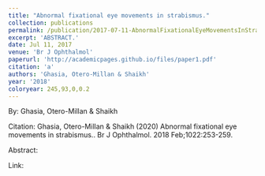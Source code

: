 ```yaml
---
title: "Abnormal fixational eye movements in strabismus."
collection: publications
permalink: /publication/2017-07-11-AbnormalFixationalEyeMovementsInStrabismus_
excerpt: 'ABSTRACT.'
date: Jul 11, 2017
venue: 'Br J Ophthalmol'
paperurl: 'http://academicpages.github.io/files/paper1.pdf'
citation: 'a'
authors: 'Ghasia, Otero-Millan & Shaikh'
year: '2018'
coloryear: 245,93,0,0.2
---
```


By: Ghasia, Otero-Millan & Shaikh

Citation: Ghasia, Otero-Millan & Shaikh (2020) Abnormal fixational eye movements in strabismus.. Br J Ophthalmol. 2018 Feb;1022:253-259. 

Abstract: 

Link: 
